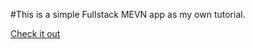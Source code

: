 #This is a simple Fullstack MEVN app as my own tutorial.

[Check it out](
https://damp-earth-04729.herokuapp.com/)
